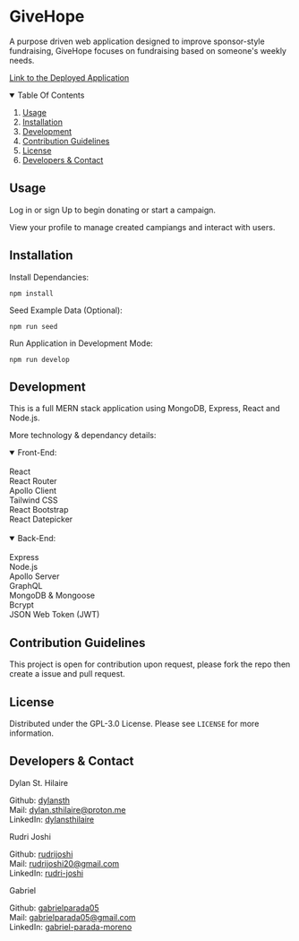 # GiveHope

A purpose driven web application designed to improve sponsor-style fundraising, GiveHope focuses on fundraising based on someone's weekly needs.

[Link to the Deployed Application](https://powerful-oasis-64063-6b2a0502a18f.herokuapp.com/)

<details open>
<summary>Table Of Contents</summary>

1. [Usage](##-usage)
2. [Installation](##-installation)
3. [Development](##-development)
4. [Contribution Guidelines](##-contribution-guidelines)
5. [License](##-license)
6. [Developers & Contact](##-developers-&-contact)
</details>

## Usage

Log in or sign Up to begin donating or start a campaign.

View your profile to manage created campiangs and interact with users.

## Installation

Install Dependancies:

```
npm install
```

Seed Example Data (Optional):
```
npm run seed
```

Run Application in Development Mode:
```
npm run develop
```

## Development

This is a full MERN stack application using MongoDB, Express, React and Node.js.

More technology & dependancy details:

<details open>
<summary>Front-End:</summary>
<br>
React<br>
React Router<br>
Apollo Client<br>
Tailwind CSS<br>
React Bootstrap<br>
React Datepicker <br>
</details>
<br>
<details open>
<summary>Back-End:</summary>
<br>
Express<br>
Node.js<br>
Apollo Server<br>
GraphQL<br>
MongoDB & Mongoose<br>
Bcrypt<br>
JSON Web Token (JWT)<br>
</details>

## Contribution Guidelines

This project is open for contribution upon request, please fork the repo then create a issue and pull request.

## License

Distributed under the GPL-3.0 License. Please see `LICENSE` for more information.

## Developers & Contact

Dylan St. Hilaire<br>

Github: [dylansth](https://github.com/dylansth)<br>
Mail: dylan.sthilaire@proton.me<br>
LinkedIn: [dylansthilaire](https://www.linkedin.com/in/dylansthilaire/)<br>

Rudri Joshi<br>

Github: [rudrijoshi](https://github.com/rudrijoshi)<br>
Mail: rudrijoshi20@gmail.com<br>
LinkedIn: [rudri-joshi](https://www.linkedin.com/in/rudri-joshi-70158b13b/)<br>

Gabriel<br>

Github: [gabrielparada05](https://github.com/gabrielparada05)<br>
Mail: gabrielparada05@gmail.com<br>
LinkedIn:  [gabriel-parada-moreno](https://www.linkedin.com/in/gabriel-parada-moreno-78b8083b/)<br>

